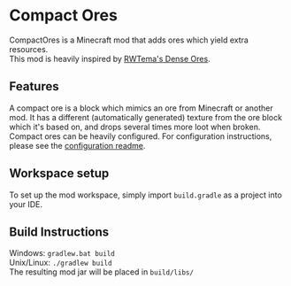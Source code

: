 # Compact Ores
CompactOres is a Minecraft mod that adds ores which yield extra resources.  
This mod is heavily inspired by [RWTema's Dense Ores](https://www.curseforge.com/minecraft/mc-mods/dense-ores).
## Features
A compact ore is a block which mimics an ore from Minecraft or another mod. It has a different (automatically generated) texture from the ore block which it's based on, and drops several times more loot when broken.  
Compact ores can be heavily configured. For configuration instructions, please see the [configuration readme](src/main/resources/assets/compactores/default_config/config_readme.txt).
## Workspace setup
To set up the mod workspace, simply import `build.gradle` as a project into your IDE.
## Build Instructions
Windows: `gradlew.bat build`  
Unix/Linux: `./gradlew build`  
The resulting mod jar will be placed in `build/libs/`
